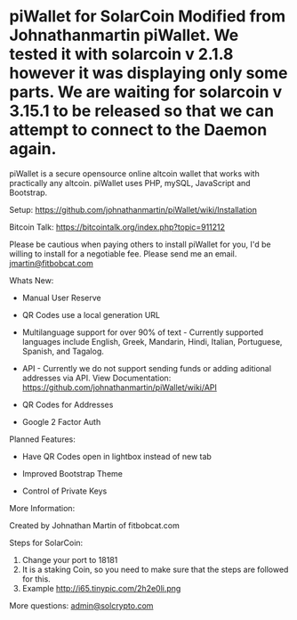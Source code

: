 piWallet for SolarCoin
Modified from Johnathanmartin piWallet.
We tested it with solarcoin v 2.1.8 however it was displaying only some parts.
We are waiting for solarcoin v 3.15.1 to be released so that we can attempt to connect to the Daemon again.
========

piWallet is a secure opensource online altcoin wallet that works with practically any altcoin. piWallet uses PHP, mySQL, JavaScript and Bootstrap. 

Setup: https://github.com/johnathanmartin/piWallet/wiki/Installation

Bitcoin Talk: https://bitcointalk.org/index.php?topic=911212

Please be cautious when paying others to install piWallet for you, I'd be willing to install for a negotiable fee. Please send me an email. jmartin@fitbobcat.com

Whats New:

- Manual User Reserve

- QR Codes use a local generation URL 

- Multilanguage support for over 90% of text - Currently supported languages include English, Greek, Mandarin, Hindi, Italian, Portuguese, Spanish, and Tagalog.

- API - Currently we do not support sending funds or adding aditional addresses via API. View Documentation: https://github.com/johnathanmartin/piWallet/wiki/API

- QR Codes for Addresses

- Google 2 Factor Auth


Planned Features:
- Have QR Codes open in lightbox instead of new tab

- Improved Bootstrap Theme 

- Control of Private Keys

More Information:

Created by Johnathan Martin of fitbobcat.com

Steps for SolarCoin:
1) Change your port to 18181
2) It is a staking Coin, so you need to make sure that the steps are followed for this.
3) Example http://i65.tinypic.com/2h2e0li.png

More questions: admin@solcrypto.com
